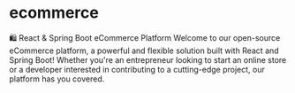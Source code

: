 # ecommerce
🛍️ React &amp; Spring Boot eCommerce Platform  Welcome to our open-source eCommerce platform, a powerful and flexible solution built with React and Spring Boot! Whether you're an entrepreneur looking to start an online store or a developer interested in contributing to a cutting-edge project, our platform has you covered.

